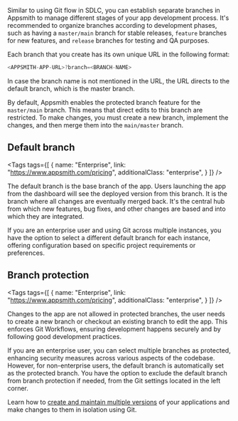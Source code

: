 
Similar to using Git flow in SDLC, you can establish separate branches in Appsmith to manage different stages of your app development process. It's recommended to organize branches according to development phases, such as having a `master/main` branch for stable releases, `feature` branches for new features, and `release` branches for testing and QA purposes.

Each branch that you create has its own unique URL in the following format:

```javascript
<APPSMITH-APP-URL>?branch=<BRANCH-NAME>
```

In case the branch name is not mentioned in the URL, the URL directs to the default branch, which is the master branch. 

By default, Appsmith enables the protected branch feature for the `master/main` branch. This means that direct edits to this branch are restricted. To make changes, you must create a new branch, implement the changes, and then merge them into the `main/master` branch.

<!-- vale off -->

<div className="tag-wrapper">

## Default branch

<Tags
  tags={[
    {
      name: "Enterprise",
      link: "https://www.appsmith.com/pricing",
      additionalClass: "enterprise",
    }
  ]}
/>

</div>

<!-- vale on -->

The default branch is the base branch of the app. Users launching the app from the dashboard will see the deployed version from this branch. It is the branch where all changes are eventually merged back. It's the central hub from which new features, bug fixes, and other changes are based and into which they are integrated.

If you are an enterprise user and using Git across multiple instances, you have the option to select a different default branch for each instance, offering configuration based on specific project requirements or preferences.

<ZoomImage
  src="/img/git-default-branch.png" 
  alt="Default branch"
  caption="Default branch"
/>

<!-- vale off -->

<div className="tag-wrapper">

## Branch protection

<Tags
  tags={[
    {
      name: "Enterprise",
      link: "https://www.appsmith.com/pricing",
      additionalClass: "enterprise",
    }
  ]}
/>

</div>

Changes to the app are not allowed in protected branches, the user needs to create a new branch or checkout an existing branch to edit the app. This enforces Git Workflows, ensuring development happens securely and by following good development practices.

If you are an enterprise user, you can select multiple branches as protected, enhancing security measures across various aspects of the codebase. However, for non-enterprise users, the default branch is automatically set as the protected branch. You have the option to exclude the default branch from branch protection if needed, from the Git settings located in the left corner.

<ZoomImage
  src="/img/git-branch-protection.png" 
  alt="Branch Protection"
  caption="Branch Protection"
/>

Learn how to [create and maintain multiple versions](/advanced-concepts/version-control-with-git/environments-with-git) of your applications and make changes to them in isolation using Git. 
